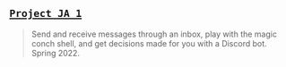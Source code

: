 ## [`Project JA 1`](http://lxrbckl.com/Project-JA-1)
> Send and receive messages through an inbox, play with the magic conch shell, and get decisions made for you with a Discord bot. Spring 2022.

